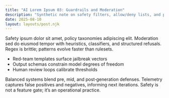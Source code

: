 ```yaml
---
title: "AI Lorem Ipsum 03: Guardrails and Moderation"
description: "Synthetic note on safety filters, allow/deny lists, and prompt hardening."
date: 2025-08-10
layout: layouts/post.njk
---
```


Safety ipsum dolor sit amet, policy taxonomies adipiscing elit. Moderation sed do eiusmod tempor with heuristics, classifiers, and structured refusals. Regex is brittle; patterns evolve faster than rulesets.

- Red-team templates surface jailbreak vectors
- Output schemas constrain model degrees of freedom
- Human review loops calibrate thresholds

Balanced systems blend pre, mid, and post‑generation defenses. Telemetry captures false positives and negatives, informing next iterations. Safety is not a feature gate; it’s an operational practice.
